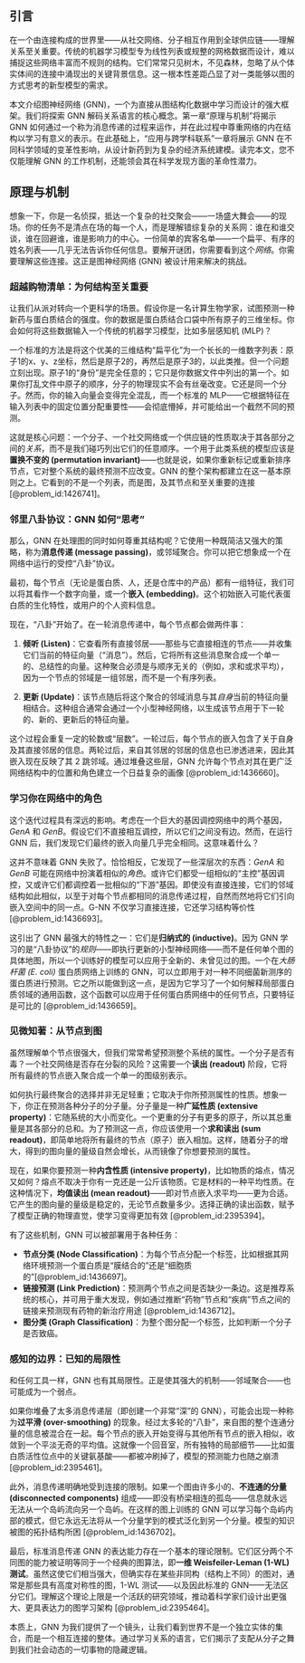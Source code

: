 ## 引言
在一个由连接构成的世界里——从社交网络、分子相互作用到全球供应链——理解关系至关重要。传统的机器学习模型专为线性列表或规整的网格数据而设计，难以捕捉这些网络丰富而不规则的结构。它们常常只见树木，不见森林，忽略了从个体实体间的连接中涌现出的关键背景信息。这一根本性差距凸显了对一类能够以图的方式思考的新型模型的需求。

本文介绍图神经网络 (GNN)，一个为直接从图结构化数据中学习而设计的强大框架。我们将探索 GNN 解码关系语言的核心概念。第一章“原理与机制”将揭示 GNN 如何通过一个称为消息传递的过程来运作，并在此过程中尊重网络的内在结构以学习有意义的表示。在此基础上，“应用与跨学科联系”一章将展示 GNN 在不同科学领域的变革性影响，从设计新药到为复杂的经济系统建模。读完本文，您不仅能理解 GNN 的工作机制，还能领会其在科学发现方面的革命性潜力。

## 原理与机制

想象一下，你是一名侦探，抵达一个复杂的社交聚会——一场盛大舞会——的现场。你的任务不是清点在场的每一个人，而是理解错综复杂的关系网：谁在和谁交谈，谁在回避谁，谁是影响力的中心。一份简单的宾客名单——一个扁平、有序的姓名列表——几乎无法告诉你任何信息。要解开谜团，你需要看到这个*网络*。你需要理解这些连接。这正是图神经网络 (GNN) 被设计用来解决的挑战。

### 超越购物清单：为何结构至关重要

让我们从派对转向一个更科学的场景。假设你是一名计算生物学家，试图预测一种新药与蛋白质结合的强度。你的数据是蛋白质结合口袋中所有原子的三维坐标。你会如何将这些数据输入一个传统的机器学习模型，比如多层感知机 (MLP)？

一个标准的方法是将这个优美的三维结构“扁平化”为一个长长的一维数字列表：原子1的x、y、z坐标，然后是原子2的，再然后是原子3的，以此类推。但一个问题立刻出现。原子1的“身份”是完全任意的；它只是你数据文件中列出的第一个。如果你打乱文件中原子的顺序，分子的物理现实不会有丝毫改变。它还是同一个分子。然而，你的输入向量会变得完全混乱，而一个标准的 MLP——它根据特征在输入列表中的固定位置分配重要性——会彻底懵掉，并可能给出一个截然不同的预测。

这就是核心问题：一个分子、一个社交网络或一个供应链的性质取决于其各部分之间的*关系*，而不是我们碰巧列出它们的任意顺序。一个用于此类系统的模型应该是**置换不变的 (permutation invariant)**——也就是说，如果你重新标记或重新排序节点，它对整个系统的最终预测不应改变。GNN 的整个架构都建立在这一基本原则之上。它看到的不是一个列表，而是图，及其节点和至关重要的连接 [@problem_id:1426741]。

### 邻里八卦协议：GNN 如何“思考”

那么，GNN 在处理图的同时如何尊重其结构呢？它使用一种既简洁又强大的策略，称为**消息传递 (message passing)**，或邻域聚合。你可以把它想象成一个在网络中运行的受控“八卦”协议。

最初，每个节点（无论是蛋白质、人，还是仓库中的产品）都有一组特征，我们可以将其看作一个数字向量，或一个**嵌入 (embedding)**。这个初始嵌入可能代表蛋白质的生化特性，或用户的个人资料信息。

现在，“八卦”开始了。在一轮消息传递中，每个节点都会做两件事：

1.  **倾听 (Listen)**：它查看所有直接邻居——那些与它直接相连的节点——并收集它们当前的特征向量（“消息”）。然后，它将所有这些消息聚合成一个单一的、总结性的向量。这种聚合必须是与顺序无关的（例如，求和或求平均），因为一个节点的邻域是一组邻居，而不是一个有序列表。

2.  **更新 (Update)**：该节点随后将这个聚合的邻域消息与其*自身*当前的特征向量相结合。这种组合通常会通过一个小型神经网络，以生成该节点用于下一轮的、新的、更新后的特征向量。

这个过程会重复一定的轮数或“层数”。一轮过后，每个节点的嵌入包含了关于自身及其直接邻居的信息。两轮过后，来自其邻居的邻居的信息也已渗透进来，因此其嵌入现在反映了其 2 跳邻域。通过堆叠这些层，GNN 允许每个节点对其在更广泛网络结构中的位置和角色建立一个日益复杂的画像 [@problem_id:1436660]。

### 学习你在网络中的角色

这个迭代过程具有深远的影响。考虑在一个巨大的基因调控网络中的两个基因，*GenA* 和 *GenB*。假设它们不直接相互调控，所以它们之间没有边。然而，在运行 GNN 后，我们发现它们最终的嵌入向量几乎完全相同。这意味着什么？

这并不意味着 GNN 失败了。恰恰相反，它发现了一些深层次的东西：*GenA* 和 *GenB* 可能在网络中扮演着相似的*角色*。或许它们都受一组相似的“主控”基因调控，又或许它们都调控着一批相似的“下游”基因。即使没有直接连接，它们的邻域结构如此相似，以至于对每个节点都相同的消息传递过程，自然而然地将它们引向嵌入空间中的同一点。G-NN 不仅学习直接连接，它还学习结构等价性 [@problem_id:1436693]。

这引出了 GNN 最强大的特性之一：它们是**归纳式的 (inductive)**。因为 GNN 学习的是“八卦协议”的*规则*——即执行更新的小型神经网络——而不是任何单个图的具体地图，所以一个训练好的模型可以应用于全新的、未曾见过的图。一个在*大肠杆菌 (E. coli)* 蛋白质网络上训练的 GNN，可以立即用于对一种不同细菌新测序的蛋白质进行预测。它之所以能做到这一点，是因为它学习了一个如何解释局部蛋白质邻域的通用函数，这个函数可以应用于任何蛋白质网络中的任何节点，只要特征是可比的 [@problem_id:1436659]。

### 见微知著：从节点到图

虽然理解单个节点很强大，但我们常常希望预测整个系统的属性。一个分子是否有毒？一个社交网络是否存在分裂的风险？这需要一个**读出 (readout)** 阶段，它将所有最终的节点嵌入聚合成一个单一的图级别表示。

如何执行最终聚合的选择并非无足轻重；它取决于你所预测属性的性质。想象一下，你正在预测各种分子的分子量。分子量是一种**广延性质 (extensive property)**：它随系统的大小而变化。一个更重的分子有更多的原子，所以其总重量是其各部分的总和。为了预测这一点，你应该使用一个**求和读出 (sum readout)**，即简单地将所有最终的节点（原子）嵌入相加。这样，随着分子的增大，得到的图向量的量级自然会增长，从而镜像了你想要预测的属性。

现在，如果你要预测一种**内含性质 (intensive property)**，比如物质的熔点，情况又如何？熔点不取决于你有一克还是一公斤该物质。它是材料的一种平均性质。在这种情况下，**均值读出 (mean readout)**——即对节点嵌入求平均——更为合适。它产生的图向量的量级是稳定的，无论节点数量多少。选择正确的读出函数，赋予了模型正确的物理直觉，使学习变得更加有效 [@problem_id:2395394]。

有了这些机制，GNN 可以被部署用于各种任务：
*   **节点分类 (Node Classification)**：为每个节点分配一个标签，比如根据其网络环境预测一个蛋白质是“膜结合的”还是“细胞质的”[@problem_id:1436697]。
*   **链接预测 (Link Prediction)**：预测两个节点之间是否缺少一条边。这是推荐系统的核心，并可用于重大发现，例如通过推断“药物”节点和“疾病”节点之间的链接来预测现有药物的新治疗用途 [@problem_id:1436712]。
*   **图分类 (Graph Classification)**：为整个图分配一个标签，比如判断一个分子是否致癌。

### 感知的边界：已知的局限性

和任何工具一样，GNN 也有其局限性。正是使其强大的机制——邻域聚合——也可能成为一个弱点。

如果你堆叠了太多消息传递层（即创建一个非常“深”的 GNN），可能会出现一种称为**过平滑 (over-smoothing)** 的现象。经过太多轮的“八卦”，来自图的整个连通分量的信息被混合在一起。每个节点的嵌入开始变得与其他所有节点的嵌入相似，收敛到一个平淡无奇的平均值。这就像一个回音室，所有独特的局部细节——比如蛋白质活性位点中的关键氨基酸——都被冲刷掉了，模型的预测能力也随之崩溃 [@problem_id:2395461]。

此外，消息传递明确地受到连接的限制。如果一个图由许多小的、**不连通的分量 (disconnected components)** 组成——即没有桥梁相连的孤岛——信息就永远无法从一个岛屿流向另一个岛屿。在这样的图上训练的 GNN 可以学习每个岛屿内部的模式，但它永远无法将从一个分量学到的模式泛化到另一个分量。模型的知识被图的拓扑结构所困 [@problem_id:1436702]。

最后，标准消息传递 GNN 的表达能力存在一个基本的理论限制。它们区分两个不同图的能力被证明等同于一个经典的图算法，即**一维 Weisfeiler-Leman (1-WL) 测试**。虽然这使它们相当强大，但确实存在某些非同构（结构上不同）的图对，通常是那些具有高度对称性的图，1-WL 测试——以及因此标准的 GNN——无法区分它们。理解这个理论上限是一个活跃的研究领域，推动着科学家们设计出更强大、更具表达力的图学习架构 [@problem_id:2395464]。

本质上，GNN 为我们提供了一个镜头，让我们看到世界不是一个独立实体的集合，而是一个相互连接的整体。通过学习关系的语言，它们揭示了支配从分子之舞到我们社会动态的一切事物的隐藏逻辑。

